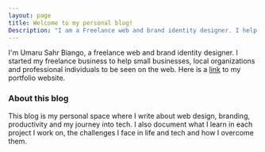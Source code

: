 ```yaml
---
layout: page
title: Welcome to my personal blog!
Description: "I am a Freelance web and brand identity designer. I help small/start-up businesses, local organizations and professional individuals to be seen on the web"
---
```


I'm Umaru Sahr Biango, a freelance web and brand identity designer. I started my freelance business to help small businesses, local organizations and professional individuals to be seen on the web. Here is a [link](https://www.subdesigne.com "Portfolio website") to my portfolio website.

### About this blog

This blog is my personal space where I write about web design, branding, productivity and my journey into tech. I also document what I learn in each project I work on, the challenges I face in life and tech and how I overcome them.

